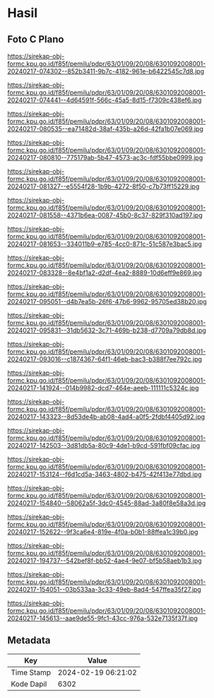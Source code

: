 # Hasil

## Foto C Plano

https://sirekap-obj-formc.kpu.go.id/f85f/pemilu/pdpr/63/01/09/20/08/6301092008001-20240217-074302--852b3411-9b7c-4182-961e-b6422545c7d8.jpg

https://sirekap-obj-formc.kpu.go.id/f85f/pemilu/pdpr/63/01/09/20/08/6301092008001-20240217-074441--4d64591f-566c-45a5-8d15-f7309c438ef6.jpg

https://sirekap-obj-formc.kpu.go.id/f85f/pemilu/pdpr/63/01/09/20/08/6301092008001-20240217-080535--ea71482d-38af-435b-a26d-42fa1b07e069.jpg

https://sirekap-obj-formc.kpu.go.id/f85f/pemilu/pdpr/63/01/09/20/08/6301092008001-20240217-080810--775179ab-5b47-4573-ac3c-fdf55bbe0999.jpg

https://sirekap-obj-formc.kpu.go.id/f85f/pemilu/pdpr/63/01/09/20/08/6301092008001-20240217-081327--e5554f28-1b9b-4272-8f50-c7b73ff15229.jpg

https://sirekap-obj-formc.kpu.go.id/f85f/pemilu/pdpr/63/01/09/20/08/6301092008001-20240217-081558--4371b6ea-0087-45b0-8c37-829f310ad197.jpg

https://sirekap-obj-formc.kpu.go.id/f85f/pemilu/pdpr/63/01/09/20/08/6301092008001-20240217-081653--334011b9-e785-4cc0-871c-51c587e3bac5.jpg

https://sirekap-obj-formc.kpu.go.id/f85f/pemilu/pdpr/63/01/09/20/08/6301092008001-20240217-083328--8e4bf1a2-d2df-4ea2-8889-10d6eff9e869.jpg

https://sirekap-obj-formc.kpu.go.id/f85f/pemilu/pdpr/63/01/09/20/08/6301092008001-20240217-095051--d4b7ea5b-26f6-47b6-9962-95705ed38b20.jpg

https://sirekap-obj-formc.kpu.go.id/f85f/pemilu/pdpr/63/01/09/20/08/6301092008001-20240217-095831--31db5632-3c71-469b-b238-d7709a79db8d.jpg

https://sirekap-obj-formc.kpu.go.id/f85f/pemilu/pdpr/63/01/09/20/08/6301092008001-20240217-093016--c1874367-64f1-46eb-bac3-b388f7ee792c.jpg

https://sirekap-obj-formc.kpu.go.id/f85f/pemilu/pdpr/63/01/09/20/08/6301092008001-20240217-141924--014b9982-dcd7-464e-aeeb-111111c5324c.jpg

https://sirekap-obj-formc.kpu.go.id/f85f/pemilu/pdpr/63/01/09/20/08/6301092008001-20240217-143323--8d53de4b-ab08-4ad4-a0f5-2fdbf4405d92.jpg

https://sirekap-obj-formc.kpu.go.id/f85f/pemilu/pdpr/63/01/09/20/08/6301092008001-20240217-142503--3d81db5a-80c9-4de1-b9cd-591fbf09cfac.jpg

https://sirekap-obj-formc.kpu.go.id/f85f/pemilu/pdpr/63/01/09/20/08/6301092008001-20240217-153124--f6d1cd5a-3463-4802-b475-42f413e77dbd.jpg

https://sirekap-obj-formc.kpu.go.id/f85f/pemilu/pdpr/63/01/09/20/08/6301092008001-20240217-154840--58062a5f-3dc0-4545-88ad-3a80f8e58a3d.jpg

https://sirekap-obj-formc.kpu.go.id/f85f/pemilu/pdpr/63/01/09/20/08/6301092008001-20240217-152622--9f3ca6e4-819e-4f0a-b0b1-88ffea1c39b0.jpg

https://sirekap-obj-formc.kpu.go.id/f85f/pemilu/pdpr/63/01/09/20/08/6301092008001-20240217-194737--542bef8f-bb52-4ae4-9e07-bf5b58aeb1b3.jpg

https://sirekap-obj-formc.kpu.go.id/f85f/pemilu/pdpr/63/01/09/20/08/6301092008001-20240217-154051--03b533aa-3c33-49eb-8ad4-547ffea35f27.jpg

https://sirekap-obj-formc.kpu.go.id/f85f/pemilu/pdpr/63/01/09/20/08/6301092008001-20240217-145613--aae9de55-9fc1-43cc-976a-532e7135f37f.jpg


## Metadata

| Key        | Value               |
| ---------- | ------------------- |
| Time Stamp | 2024-02-19 06:21:02 |
| Kode Dapil | 6302                |



